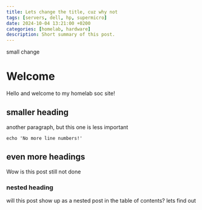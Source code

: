 ```yaml
---
title: Lets change the title, cuz why not
tags: [servers, dell, hp, supermicro]
date: 2024-10-04 13:21:00 +0200
categories: [homelab, hardware]
description: Short summary of this post.
---
```


small change

# Welcome

Hello and welcome to my homelab soc site!

## smaller heading

another paragraph, but this one is less important

```shell
echo 'No more line numbers!'
```

## even more headings

Wow is this post still not done

### nested heading

will this post show up as a nested post in the table of contents? lets find out
